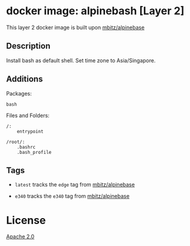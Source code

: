 # docker image: alpinebash [Layer 2]

This layer 2 docker image is built upon [mbitz/alpinebase](https://hub.docker.com/r/mbitz/alpinebase/)

## Description

Install bash as default shell. Set time zone to Asia/Singapore.


## Additions
Packages:
```
bash
```

Files and Folders:
```
/:
	entrypoint

/root/:
    .bashrc
	.bash_profile
```

## Tags

* `latest` tracks the `edge` tag from [mbitz/alpinebase](https://hub.docker.com/r/mbitz/alpinebase/)

* `e340` tracks the `e340` tag from [mbitz/alpinebase](https://hub.docker.com/r/mbitz/alpinebase/)

# License
[Apache 2.0](https://www.tldrlegal.com/l/apache2)
